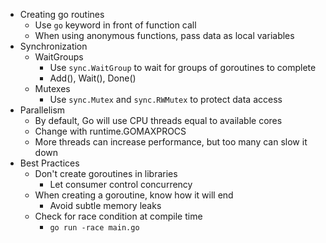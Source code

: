 - Creating go routines
  - Use `go` keyword in front of function call
  - When using anonymous functions, pass data as local variables
- Synchronization
  - WaitGroups
    - Use `sync.WaitGroup` to wait for groups of goroutines to complete
    - Add(), Wait(), Done()
  - Mutexes
    - Use `sync.Mutex` and `sync.RWMutex` to protect data access
- Parallelism
  - By default, Go will use CPU threads equal to available cores
  - Change with runtime.GOMAXPROCS
  - More threads can increase performance, but too many can slow it down
- Best Practices
  - Don't create goroutines in libraries
      - Let consumer control concurrency
  - When creating a goroutine, know how it will end
      - Avoid subtle memory leaks
  - Check for race condition at compile time
      - `go run -race main.go`